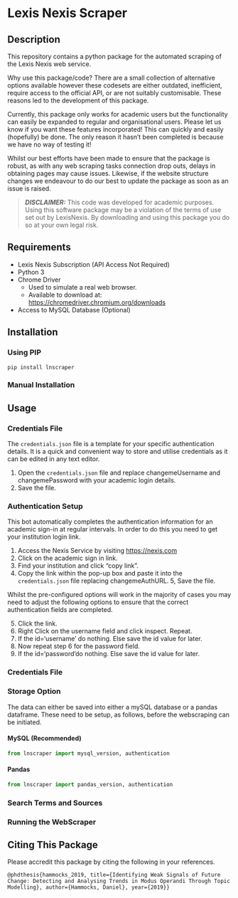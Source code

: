 # Lexis Nexis Scraper


## Description

This repository contains a python package for the automated scraping of the Lexis Nexis web service. 

Why use this package/code? There are a small collection of alternative options available however these codesets are either outdated, inefficient, require access to the official API, or are not suitably customisable. These reasons led to the development of this package.  

Currently, this package only works for academic users but the functionality can easily be expanded to regular and organisational users. Please let us know if you want these features incorporated! This can quickly and easily (hopefully) be done. The only reason it hasn’t been completed is because we have no way of testing it!

Whilst our best efforts have been made to ensure that the package is robust, as with any web scraping tasks connection drop outs, delays in obtaining pages may cause issues. Likewise, if the website structure changes we endeavour to do our best to update the package as soon as an issue is raised. 

> **_DISCLAIMER:_** This code was developed for academic purposes. Using this software package may be a violation of the terms of use set out by LexisNexis. By downloading and using this package you do so at your own legal risk.

## Requirements

- Lexis Nexis Subscription (API Access Not Required)
- Python 3
- Chrome Driver
  - Used to simulate a real web browser.
  - Available to download at: https://chromedriver.chromium.org/downloads
- Access to MySQL Database (Optional)

## Installation

### Using PIP

``` pip install lnscraper ```

### Manual Installation

## Usage

### Credentials File
The `credentials.json` file is a template for your specific authentication details. It is a quick and convenient way to store and utilise credentials as it can be edited in any text editor.
1. Open the `credentials.json` file and replace changemeUsername and changemePassword with your academic login details. 
2. Save the file. 

### Authentication Setup
This bot automatically completes the authentication information for an academic sign-in at regular intervals. In order to do this you need to get your institution login link.  

1. Access the Nexis Service by visiting https://nexis.com
2. Click on the academic sign in link. 
3. Find your institution and click “copy link”. 
4. Copy the link within the pop-up box and paste it into the `credentials.json` file replacing changemeAuthURL.
5, Save the file. 

Whilst the pre-configured options will work in the majority of cases you may need to adjust the following options to ensure that the correct authentication fields are completed.

5. Click the link. 
6. Right Click on the username field and click inspect. Repeat. 
7. If the id=‘username’ do nothing. Else save the id value for later. 
8. Now repeat step 6 for the password field.
9. If the id=‘password’do nothing. Else save the id value for later.

### Credentials File

### Storage Option

The data can either be saved into either a mySQL database or a pandas dataframe. These need to be setup, as follows, before the webscraping can be initiated. 

#### MySQL (Recommended)

```python
from lnscraper import mysql_version, authentication
```

#### Pandas

```python
from lnscraper import pandas_version, authentication
```

### Search Terms and Sources

### Running the WebScraper


## Citing This Package
Please accredit this package by citing the following in your references. 

```
@phdthesis{hammocks_2019, title={Identifying Weak Signals of Future Change: Detecting and Analysing Trends in Modus Operandi Through Topic Modelling}, author={Hammocks, Daniel}, year={2019}}
```
